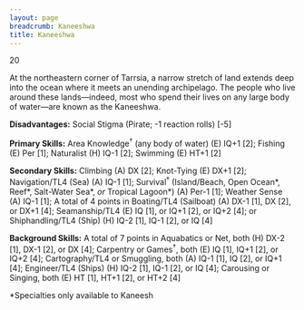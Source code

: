 ```yaml
---
layout: page
breadcrumb: Kaneeshwa
title: Kaneeshwa
---
```


<points>20</points>

At the northeastern corner of Tarrsia, a narrow stretch of land extends deep into the ocean where it meets an unending archipelago.  The people who live around these lands—indeed, most who spend their lives on any large body of water—are known as the Kaneeshwa.

**Disadvantages:**  Social Stigma (Pirate; -1 reaction rolls) [-5]

**Primary Skills:**  Area Knowledge<sup>†</sup> (any body of water) (E) IQ+1 [2]; Fishing (E) Per [1]; Naturalist (H) IQ-1 [2]; Swimming (E) HT+1 [2]

**Secondary Skills:**  Climbing (A) DX [2]; Knot-Tying (E) DX+1 [2]; Navigation/TL4 (Sea) (A) IQ-1 [1]; Survival<sup>†</sup> (Island/Beach, Open Ocean*, Reef*, Salt-Water Sea*, _or_ Tropical Lagoon*) (A) Per-1 [1]; Weather Sense (A) IQ-1 [1]; A total of 4 points in Boating/TL4 (Sailboat) (A) DX-1 [1], DX [2], or DX+1 [4]; Seamanship/TL4 (E) IQ [1], or IQ+1 [2], or IQ+2 [4]; or Shiphandling/TL4 (Ship) (H) IQ-2 [1], IQ-1 [2], or IQ [4]

**Background Skills:**  A total of 7 points in Aquabatics or Net, both (H) DX-2 [1], DX-1 [2], or DX [4]; Carpentry or Games<sup>†</sup>, both (E) IQ [1], IQ+1 [2], or IQ+2 [4]; Cartography/TL4 or Smuggling, both (A) IQ-1 [1], IQ [2], or IQ+1 [4]; Engineer/TL4 (Ships) (H) IQ-2 [1], IQ-1 [2], or IQ [4]; Carousing or Singing, both (E) HT [1], HT+1 [2], or HT+2 [4]

*Specialties only available to Kaneesh
